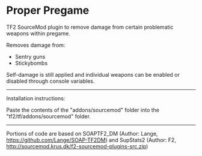 # Proper Pregame
TF2 SourceMod plugin to remove damage from certain problematic weapons within pregame.

Removes damage from:
  - Sentry guns
  - Stickybombs
  
Self-damage is still applied and individual weapons can be enabled or disabled through console variables.

---

Installation instructions:

Paste the contents of the "addons/sourcemod" folder into the "tf2/tf/addons/sourcemod" folder.

---

Portions of code are based on SOAPTF2_DM (Author: Lange, https://github.com/Lange/SOAP-TF2DM) and SupStats2 (Author: F2, http://sourcemod.krus.dk/f2-sourcemod-plugins-src.zip)

